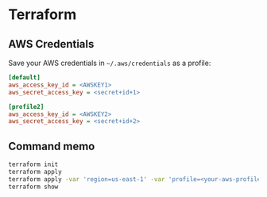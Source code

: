 # Terraform

## AWS Credentials

Save your AWS credentials in `~/.aws/credentials` as a profile:

```cfg
[default]
aws_access_key_id = <AWSKEY1>
aws_secret_access_key = <secret+id+1>

[profile2]
aws_access_key_id = <AWSKEY2>
aws_secret_access_key = <secret+id+2>
```

## Command memo

```sh
terraform init
terraform apply
terraform apply -var 'region=us-east-1' -var 'profile=<your-aws-profile>'
terraform show
```

